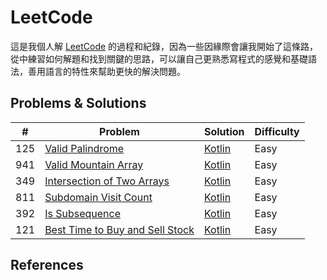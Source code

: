 LeetCode
========


這是我個人解 [LeetCode](https://leetcode.com/) 的過程和紀錄，因為一些因緣際會讓我開始了這條路，從中練習如何解題和找到關鍵的思路，可以讓自己更熟悉寫程式的感覺和基礎語法，善用語言的特性來幫助更快的解決問題。

## Problems & Solutions

| #   | Problem         | Solution | Difficulty |
|-----|------------------|----------|------------|
| 125 | [Valid Palindrome](./problems/125.valid-palindrome.md) |[Kotlin](./solutions/src/main/kotlin/com/enginebai/leetcode/easy/Solution125.kt)          | Easy       |
|941|[Valid Mountain Array](./problems/941.valid-mountain-array.md)|[Kotlin](./solutions/src/main/kotlin/com/enginebai/leetcode/easy/Solution941.kt)|Easy|
|349|[Intersection of Two Arrays](./problems/349.intersection-of-two-arrays.md)|[Kotlin](./solutions/src/main/kotlin/com/enginebai/leetcode/easy/Solution349.kt)|Easy|
|811|[Subdomain Visit Count](./problems/811.subdomain-visit-count.md)|[Kotlin](./solutions/src/main/kotlin/com/enginebai/leetcode/easy/Solution811.kt)|Easy|
|392|[Is Subsequence](./problems/392.is-subsequence.md)|[Kotlin](./solutions/src/main/kotlin/com/enginebai/leetcode/easy/Solution392.kt)|Easy|
|121|[Best Time to Buy and Sell Stock](./problems/121.best-time-to-buy-and-sell-stock.md)|[Kotlin](./solutions/src/main/kotlin/com/enginebai/leetcode/easy/Solution121.kt)|Easy|

## References
